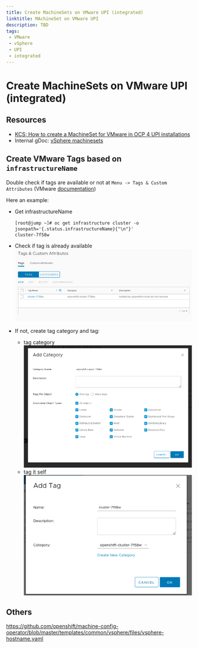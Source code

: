 ```yaml
---
title: Create MachineSets on VMware UPI (integrated)
linktitle: MAchineSet on VMware UPI
description: TBD
tags:
 - VMware
 - vSphere
 - UPI
 - integrated
---
```

# Create MachineSets on VMware UPI (integrated)

## Resources

 * [KCS: How to create a MachineSet for VMware in OCP 4 UPI installations](https://access.redhat.com/solutions/5307621)
 * Internal gDoc: [vSphere machinesets](https://docs.google.com/document/d/13Cvg9grWQshhaBzdOGItB-8dJCRSUC9TaG5-gRI4L-w/edit#)

## Create VMware Tags based on `infrastructureName`

Double check if tags are available or not at `Menu -> Tags & Custom Attributes` (VMware [documentation](https://docs.vmware.com/en/VMware-vSphere/6.7/com.vmware.vsphere.vcenterhost.doc/GUID-E8E854DD-AA97-4E0C-8419-CE84F93C4058.html))

Here an example:

* Get infrastructureName
  ```
  [root@jump ~]# oc get infrastructure cluster -o jsonpath='{.status.infrastructureName}{"\n"}'
  cluster-7f58w
  ```

* Check if tag is already available
   ![tag-overview.png](tag-overview.png)

* If not, create tag category and tag:
  * tag category
    ![add-tag-category](add-tag-category.png)
  * tag it self
    ![add-tag](add-tag.png)



 ## Others

https://github.com/openshift/machine-config-operator/blob/master/templates/common/vsphere/files/vsphere-hostname.yaml



